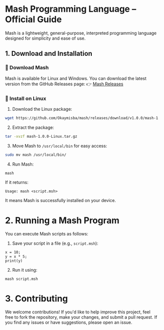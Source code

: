 # Mash Programming Language – Official Guide

Mash is a lightweight, general-purpose, interpreted programming language designed for simplicity and ease of use.

## 1. Download and Installation

### 🔹 Download Mash
Mash is available for Linux and Windows. You can download the latest version from the GitHub Releases page:
👉 [Mash Releases](https://github.com/Okaymisba/Mash/releases/tag/v1.0.0)

### 🔹 Install on Linux
1. Download the Linux package:
```sh 
wget https://github.com/Okaymisba/mash/releases/download/v1.0.0/mash-1.0.0-Linux.tar.gz
```

2. Extract the package:
```sh
tar -xvzf mash-1.0.0-Linux.tar.gz
```

3. Move Mash to `/usr/local/bin` for easy access:
```sh
sudo mv mash /usr/local/bin/
```

4. Run Mash:
```sh
mash
``` 

If it returns:
```
Usage: mash <script.msh>
```
It means Mash is successfully installed on your device.

# 2. Running a Mash Program

You can execute Mash scripts as follows:

1. Save your script in a file (e.g., `script.msh`):
```
x = 10;
y = x * 5;
print(y)
```

2. Run it using:
```
mash script.msh
```

# 3. Contributing
We welcome contributions! If you'd like to help improve this project, feel free to fork the repository, make your changes, and submit a pull request. If you find any issues or have suggestions, please open an issue.